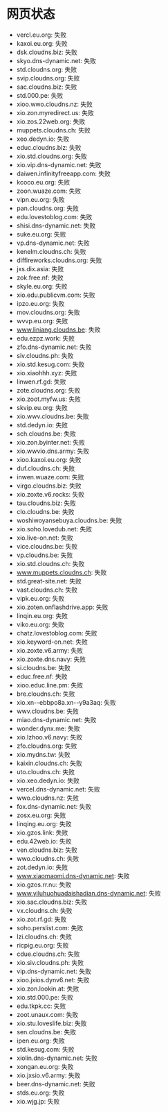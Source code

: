 # 网页状态
- vercl.eu.org: 失败
- kaxoi.eu.org: 失败
- dsk.cloudns.biz: 失败
- skyo.dns-dynamic.net: 失败
- std.cloudns.org: 失败
- svip.cloudns.org: 失败
- sac.cloudns.biz: 失败
- std.000.pe: 失败
- xioo.wwo.cloudns.nz: 失败
- xio.zon.myredirect.us: 失败
- xio.zos.22web.org: 失败
- muppets.cloudns.ch: 失败
- xeo.dedyn.io: 失败
- educ.cloudns.biz: 失败
- xio.std.cloudns.org: 失败
- xio.vip.dns-dynamic.net: 失败
- daiwen.infinityfreeapp.com: 失败
- kcoco.eu.org: 失败
- zoon.wuaze.com: 失败
- vipn.eu.org: 失败
- pan.cloudns.org: 失败
- edu.lovestoblog.com: 失败
- shisi.dns-dynamic.net: 失败
- suke.eu.org: 失败
- vp.dns-dynamic.net: 失败
- kenelm.cloudns.ch: 失败
- diffireworks.cloudns.org: 失败
- jxs.dix.asia: 失败
- zok.free.nf: 失败
- skyle.eu.org: 失败
- xio.edu.publicvm.com: 失败
- ipzo.eu.org: 失败
- mov.cloudns.org: 失败
- wvvp.eu.org: 失败
- www.liniang.cloudns.be: 失败
- edu.ezpz.work: 失败
- zfo.dns-dynamic.net: 失败
- siv.cloudns.ph: 失败
- xio.std.kesug.com: 失败
- xio.xiaohhh.xyz: 失败
- linwen.rf.gd: 失败
- zote.cloudns.org: 失败
- xio.zoot.myfw.us: 失败
- skvip.eu.org: 失败
- xio.wwv.cloudns.be: 失败
- std.dedyn.io: 失败
- sch.cloudns.be: 失败
- xio.zon.byinter.net: 失败
- xio.wwvio.dns.army: 失败
- xioo.kaxoi.eu.org: 失败
- duf.cloudns.ch: 失败
- inwen.wuaze.com: 失败
- virgo.cloudns.biz: 失败
- xio.zoxte.v6.rocks: 失败
- tau.cloudns.biz: 失败
- clo.cloudns.be: 失败
- woshiwoyansebuya.cloudns.be: 失败
- xio.soho.lovedub.net: 失败
- xio.live-on.net: 失败
- vice.cloudns.be: 失败
- vp.cloudns.be: 失败
- xio.std.cloudns.ch: 失败
- www.muppets.cloudns.ch: 失败
- std.great-site.net: 失败
- vast.cloudns.ch: 失败
- vipk.eu.org: 失败
- xio.zoten.onflashdrive.app: 失败
- linqin.eu.org: 失败
- viko.eu.org: 失败
- chatz.lovestoblog.com: 失败
- xio.keyword-on.net: 失败
- xio.zoxte.v6.army: 失败
- xio.zoxte.dns.navy: 失败
- si.cloudns.be: 失败
- educ.free.nf: 失败
- xioo.educ.line.pm: 失败
- bre.cloudns.ch: 失败
- xio.xn--ebbpo8a.xn--y9a3aq: 失败
- wwv.cloudns.be: 失败
- miao.dns-dynamic.net: 失败
- wonder.dynx.me: 失败
- xio.lzhoo.v6.navy: 失败
- zfo.cloudns.org: 失败
- xio.mydns.tw: 失败
- kaixin.cloudns.ch: 失败
- uto.cloudns.ch: 失败
- xio.xeo.dedyn.io: 失败
- vercel.dns-dynamic.net: 失败
- wwo.cloudns.nz: 失败
- fox.dns-dynamic.net: 失败
- zosx.eu.org: 失败
- linqing.eu.org: 失败
- xio.gzos.link: 失败
- edu.42web.io: 失败
- ven.cloudns.biz: 失败
- wwo.cloudns.ch: 失败
- zot.dedyn.io: 失败
- www.xiaomaomi.dns-dynamic.net: 失败
- xio.gzos.rr.nu: 失败
- www.yiluhuohuadaishadian.dns-dynamic.net: 失败
- xio.sac.cloudns.biz: 失败
- vx.cloudns.ch: 失败
- xio.zot.rf.gd: 失败
- soho.perslist.com: 失败
- lzi.cloudns.ch: 失败
- ricpig.eu.org: 失败
- cdue.cloudns.ch: 失败
- xio.siv.cloudns.ph: 失败
- vip.dns-dynamic.net: 失败
- xioo.jxios.dynv6.net: 失败
- xio.zon.lookin.at: 失败
- xio.std.000.pe: 失败
- edu.tkpk.cc: 失败
- zoot.unaux.com: 失败
- xio.stu.loveslife.biz: 失败
- sen.cloudns.be: 失败
- ipen.eu.org: 失败
- std.kesug.com: 失败
- xiolin.dns-dynamic.net: 失败
- xongan.eu.org: 失败
- xio.jxsio.v6.army: 失败
- beer.dns-dynamic.net: 失败
- stds.eu.org: 失败
- xio.wjg.jp: 失败
